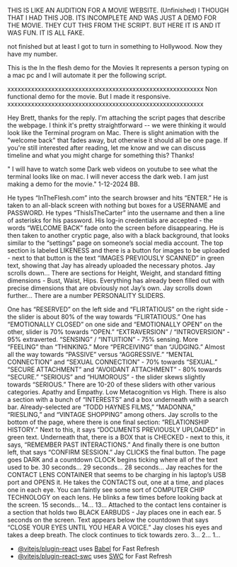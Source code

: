 THIS IS LIKE AN AUDITION FOR A MOVIE WEBSITE. (Unfinished)
I THOUGH THAT I HAD THIS JOB.  ITS INCOMPLETE AND WAS JUST A DEMO FOR THE MOVIE.
THEY CUT THIS FROM THE SCRIPT.   BUT HERE IT IS AND IT WAS FUN.
IT IS ALL FAKE. 

not finished but at least I got to turn in something to Hollywood. Now they have my number.

This is the In the flesh demo for the Movies It represents a person typing on a mac pc and I will automate it per the following script.  
 
xxxxxxxxxxxxxxxxxxxxxxxxxxxxxxxxxxxxxxxxxxxxxxxxxxxxxxxxxx
Non functional demo for the movie. But I made it responsive.
xxxxxxxxxxxxxxxxxxxxxxxxxxxxxxxxxxxxxxxxxxxxxxxxxxxxxxxxxx

Hey Brett, thanks for the reply.
I'm attaching the script pages that describe the webpage. I think it's pretty straightforward -- we were thinking it would look like the Terminal program on Mac. There is slight animation with the "welcome back" that fades away, but otherwise it should all be one page.
If you're still interested after reading, let me know and we can discuss timeline and what you might charge for something this? Thanks!

" I will have to watch some Dark web videos on youtube to see what the terminal looks like on mac.
I will never access the dark web.  I am just making a demo for the movie."  1-12-2024 BB.


He types “InTheFlesh.com” into the search browser and hits
“ENTER.”
He is taken to an all-black screen with nothing but boxes for
a USERNAME and PASSWORD. He types “ThisIsTheCarter” into the
username and then a line of asterisks for his password.
His log-in credentials are accepted - the words “WELCOME
BACK” fade onto the screen before disappearing. He is then
taken to another cryptic page, also with a black background,
that looks similar to the “settings” page on someone’s social
media account.
The top section is labeled LIKENESS and there is a button for
images to be uploaded - next to that button is the text
“IMAGES PREVIOUSLY SCANNED” in green text, showing that Jay
has already uploaded the necessary photos.
Jay scrolls down...
There are sections for Height, Weight, and standard fitting
dimensions - Bust, Waist, Hips.
Everything has already been filled out with precise
dimensions that are obviously not Jay’s own.
Jay scrolls down further...
There are a number PERSONALITY SLIDERS.

One has “RESERVED” on the left side and “FLIRTATIOUS” on the
right side - the slider is about 80% of the way towards
“FLIRTATIOUS.”
One has “EMOTIONALLY CLOSED” on one side and “EMOTIONALLY
OPEN” on the other, slider is 70% towards “OPEN.”
“EXTRAVERSION” / “INTROVERSION” - 95% extraverted.
“SENSING” / “INTUITION” - 75% sensing. More “FEELING” than
“THINKING.” More “PERCEIVING” than “JUDGING.”
Almost all the way towards “PASSIVE” versus “AGGRESSIVE.”
“MENTAL CONNECTION” and “SEXUAL CONNECTION” - 70% towards
“SEXUAL.”
“SECURE ATTACHMENT” and “AVOIDANT ATTACHMENT” - 80% towards
“SECURE.”
“SERIOUS” and “HUMOROUS” - the slider skews slightly towards
“SERIOUS.”
There are 10-20 of these sliders with other various
categories. Apathy and Empathy. Low Metacognition vs High.
There is also a section with a bunch of “INTERESTS” and a box
underneath with a search bar. Already-selected are “TODD
HAYNES FILMS,” “MADONNA,” “RIESLING,” and “VINTAGE SHOPPING”
among others.
Jay scrolls to the bottom of the page, where there is one
final section: “RELATIONSHIP HISTORY.” Next to this, it says
“DOCUMENTS PREVIOUSLY UPLOADED” in green text.
Underneath that, there is a BOX that is CHECKED - next to
this, it says, “REMEMBER PAST INTERACTIONS.”
And finally there is one button left, that says “CONFIRM
SESSION.” Jay CLICKS the final button.
The page goes DARK and a countdown CLOCK begins ticking where
all of the text used to be. 30 seconds... 29 seconds... 28
seconds...
Jay reaches for the CONTACT LENS CONTAINER that seems to be
charging in his laptop’s USB port and OPENS it.
He takes the CONTACTS out, one at a time, and places one in
each eye. You can faintly see some sort of COMPUTER CHIP
TECHNOLOGY on each lens. He blinks a few times before looking
back at the screen.
15 seconds... 14... 13...
Attached to the contact lens container is a section that
holds two BLACK EARBUDS - Jay places one in each ear.
5 seconds on the screen. Text appears below the countdown
that says “CLOSE YOUR EYES UNTIL YOU HEAR A VOICE.”
Jay closes his eyes and takes a deep breath. The clock
continues to tick towards zero.
3... 2... 1...


- [@vitejs/plugin-react](https://github.com/vitejs/vite-plugin-react/blob/main/packages/plugin-react/README.md) uses [Babel](https://babeljs.io/) for Fast Refresh
- [@vitejs/plugin-react-swc](https://github.com/vitejs/vite-plugin-react-swc) uses [SWC](https://swc.rs/) for Fast Refresh
